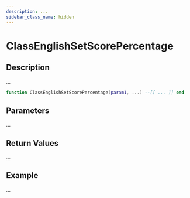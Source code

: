 ```yaml
---
description: ...
sidebar_class_name: hidden
---
```


# ClassEnglishSetScorePercentage

## Description

...

```lua
function ClassEnglishSetScorePercentage(param1, ...) --[[ ... ]] end
```

## Parameters

...

## Return Values

...

## Example

...

